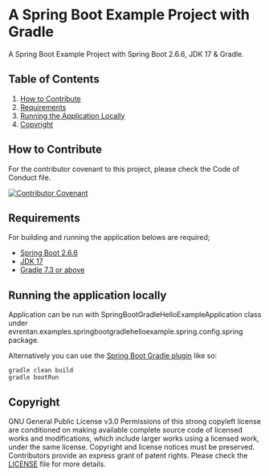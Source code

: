 # A Spring Boot Example Project with Gradle
A Spring Boot Example Project with Spring Boot 2.6.6, JDK 17 & Gradle.

## Table of Contents

1. [How to Contribute](#how-to-contribute)
2. [Requirements](#requirements)
3. [Running the Application Locally](#running-the-application-locally)
4. [Copyright](#copyright)

## How to Contribute

For the contributor covenant to this project, please check the Code of Conduct file.

[![Contributor Covenant](https://img.shields.io/badge/Contributor%20Covenant-2.1-4baaaa.svg)](CODE_OF_CONDUCT.md)

## Requirements

For building and running the application belows are required;

- [Spring Boot 2.6.6](https://spring.io/blog/2022/03/31/spring-boot-2-6-6-available-now)
- [JDK 17](https://www.oracle.com/java/technologies/javase/jdk17-archive-downloads.html)
- [Gradle 7.3 or above](https://gradle.org/releases/)

## Running the application locally

Application can be run with SpringBootGradleHelloExampleApplication class under evrentan.examples.springbootgradlehelloexample.spring.config.spring package.

Alternatively you can use the [Spring Boot Gradle plugin](https://docs.spring.io/spring-boot/docs/current/gradle-plugin/reference/htmlsingle/) like so:

```shell
gradle clean build
gradle bootRun
```

## Copyright

GNU General Public License v3.0
Permissions of this strong copyleft license are conditioned on making available complete source code of licensed works and modifications, which include larger works using a licensed work, under the same license. Copyright and license notices must be preserved. Contributors provide an express grant of patent rights.
Please check the [LICENSE](LICENSE.md) file for more details.